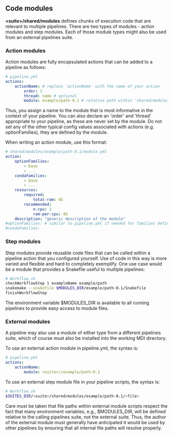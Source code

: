 ## Code modules

**\<suite\>/shared/modules** defines chunks of execution code that are relevant 
to multiple pipelines. There are two types of modules - action modules 
and step modules. Each of those module types might also be used from 
an external pipelines suite.

### Action modules

Action modules are fully encapsulated actions that can be added to a 
pipeline as follows:

```yml
# pipeline.yml
actions:
    actionName: # replace 'actionName' with the name of your action
        order: 1
        thread: name # optional
        module: example/path-0.1 # relative path within 'shared/modules'
```

Thus, you assign a name to the module that is most informative in
the context of your pipeline. You can also declare an 'order' and
'thread' appropriate to your pipeline, as these are never set by
the module. Do not set any of the other typical config values
associated with actions (e.g. optionFamilies), they are defined
by the module.

When writing an action module, use this format:

```yml
# shared/modules/example/path-0.1/module.yml
action:
    optionFamilies:
        - base
        - ...
    condaFamilies: 
        - base
        - ...        
    resources:
        required:
            total-ram: 4G
        recommended: 
            n-cpu: 1
            ram-per-cpu: 4G   
    description: "generic description of the module"
#optionFamilies: # similar to pipeline.yml if needed for families defined by the module
#condaFamilies: 
```

### Step modules

Step modules provide reusable code files that can be called
within a pipeline action that you configured yourself. Use of code in this 
way is more varied and flexible and hard to completely exemplify. One use
case would be a module that provides a Snakefile useful to multiple pipelines:

```bash
# Workflow.sh
checkWorkflowStep 1 exampleName example/path
snakemake --snakefile $MODULES_DIR/example/path-0.1/Snakefile
finishWorkflowStep
```

The environment variable $MODULES_DIR is available to all running pipelines 
to provide easy access to module files.

### External modules

A pipeline may also use a module of either type from a different pipelines suite,
which of course must also be installed into the working MDI directory.

To use an external action module in pipeline.yml, the syntax is:

```yml
# pipeline.yml
actions:
    actionName:
        module: <suite>//example/path-0.1 
```

To use an external step module file in your pipeline scripts, the syntax is:

```bash
# Workflow.sh
$SUITES_DIR/<suite>/shared/modules/example/path-0.1/<file>
```

Care must be taken that file paths within external module scripts respect the fact 
that many environment variables, e.g., $MODULES_DIR, will be defined 
relative to the calling pipelines suite, not the external suite. Thus, the 
author of the external module must generally have anticipated it would be
used by other pipelines by ensuring that all internal file paths will resolve
properly.
